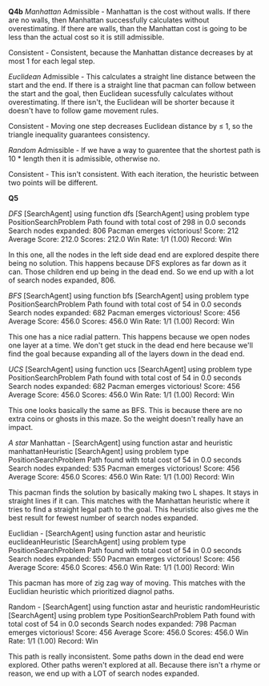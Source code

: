 **Q4b**
*Manhattan*
Admissible -
Manhattan is the cost without walls. If there are no walls, then Manhattan successfully calculates without overestimating.
If there are walls, than the Manhattan cost is going to be less than the actual cost so it is still admissible.

Consistent -
Consistent, because the Manhattan distance decreases by at most 1 for each legal step.

*Euclidean*
Admissible -
This calculates a straight line distance between the start and the end. If there is a straight line that pacman can follow between
the start and the goal, then Euclidean sucessfully calculates without overestimating. If there isn't, the Euclidean will be shorter
because it doesn't have to follow game movement rules.

Consistent -
Moving one step decreases Euclidean distance by ≤ 1, so the triangle inequality guarantees consistency.

*Random*
Admissible -
If we have a way to guarentee that the shortest path is 10 * length then it is admissible, otherwise no.

Consistent -
This isn't consistent. With each iteration, the heuristic between two points will be different.

**Q5**

*DFS*
[SearchAgent] using function dfs
[SearchAgent] using problem type PositionSearchProblem
Path found with total cost of 298 in 0.0 seconds
Search nodes expanded: 806
Pacman emerges victorious! Score: 212
Average Score: 212.0
Scores:        212.0
Win Rate:      1/1 (1.00)
Record:        Win

In this one, all the nodes in the left side dead end are explored despite there being no solution.
This happens because DFS explores as far down as it can. Those children end up being in the dead end.
So we end up with a lot of search nodes expanded, 806.

*BFS*
[SearchAgent] using function bfs
[SearchAgent] using problem type PositionSearchProblem
Path found with total cost of 54 in 0.0 seconds
Search nodes expanded: 682
Pacman emerges victorious! Score: 456
Average Score: 456.0
Scores:        456.0
Win Rate:      1/1 (1.00)
Record:        Win

This one has a nice radial pattern. This happens because we open nodes one layer at a time.
We don't get stuck in the dead end here because we'll find the goal because expanding all of
the layers down in the dead end.

*UCS*
[SearchAgent] using function ucs
[SearchAgent] using problem type PositionSearchProblem
Path found with total cost of 54 in 0.0 seconds
Search nodes expanded: 682
Pacman emerges victorious! Score: 456
Average Score: 456.0
Scores:        456.0
Win Rate:      1/1 (1.00)
Record:        Win

This one looks basically the same as BFS. This is because there are no extra coins or ghosts
in this maze. So the weight doesn't really have an impact.

*A star*
Manhattan -
[SearchAgent] using function astar and heuristic manhattanHeuristic
[SearchAgent] using problem type PositionSearchProblem
Path found with total cost of 54 in 0.0 seconds
Search nodes expanded: 535
Pacman emerges victorious! Score: 456
Average Score: 456.0
Scores:        456.0
Win Rate:      1/1 (1.00)
Record:        Win

This pacman finds the solution by basically making two L shapes. It stays in straight lines if it can.
This matches with the Manhattan heuristic where it tries to find a straight legal path to the goal.
This heuristic also gives me the best result for fewest number of search nodes expanded.

Euclidian -
[SearchAgent] using function astar and heuristic euclideanHeuristic
[SearchAgent] using problem type PositionSearchProblem
Path found with total cost of 54 in 0.0 seconds
Search nodes expanded: 550
Pacman emerges victorious! Score: 456
Average Score: 456.0
Scores:        456.0
Win Rate:      1/1 (1.00)
Record:        Win

This pacman has more of zig zag way of moving. This matches with the Euclidian heuristic which
prioritized diagnol paths.

Random -
[SearchAgent] using function astar and heuristic randomHeuristic
[SearchAgent] using problem type PositionSearchProblem
Path found with total cost of 54 in 0.0 seconds
Search nodes expanded: 798
Pacman emerges victorious! Score: 456
Average Score: 456.0
Scores:        456.0
Win Rate:      1/1 (1.00)
Record:        Win

This path is really inconsistent. Some paths down in the dead end were explored. Other paths
weren't explored at all. Because there isn't a rhyme or reason, we end up with a LOT of search nodes expanded.
